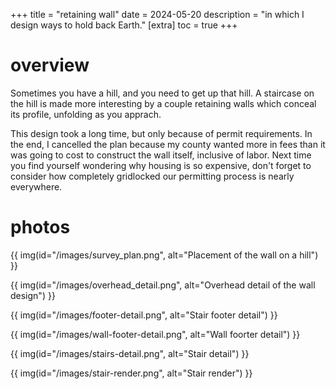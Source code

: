+++
title = "retaining wall"
date = 2024-05-20
description = "in which I design ways to hold back Earth."
[extra]
  toc = true
+++

# overview
Sometimes you have a hill, and you need to get up that hill. A staircase on the hill is made more interesting by a couple retaining walls which conceal its profile, unfolding as you apprach.

This design took a long time, but only because of permit requirements. In the end, I cancelled the plan because my county wanted more in fees than it was going to cost to construct the wall itself, inclusive of labor. Next time you find yourself wondering why housing is so expensive, don't forget to consider how completely gridlocked our permitting process is nearly everywhere.

# photos
{{ img(id="/images/survey_plan.png", alt="Placement of the wall on a hill") }}

{{ img(id="/images/overhead_detail.png", alt="Overhead detail of the wall design") }}

{{ img(id="/images/footer-detail.png", alt="Stair footer detail") }}

{{ img(id="/images/wall-footer-detail.png", alt="Wall foorter detail") }}

{{ img(id="/images/stairs-detail.png", alt="Stair detail") }}

{{ img(id="/images/stair-render.png", alt="Stair render") }}